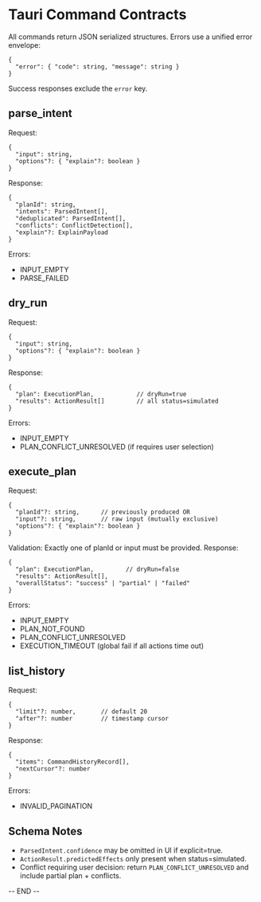 # Tauri Command Contracts

All commands return JSON serialized structures. Errors use a unified error envelope:

```
{
  "error": { "code": string, "message": string }
}
```

Success responses exclude the `error` key.

## parse_intent

Request:

```
{
  "input": string,
  "options"?: { "explain"?: boolean }
}
```

Response:

```
{
  "planId": string,
  "intents": ParsedIntent[],
  "deduplicated": ParsedIntent[],
  "conflicts": ConflictDetection[],
  "explain"?: ExplainPayload
}
```

Errors:

- INPUT_EMPTY
- PARSE_FAILED

## dry_run

Request:

```
{
  "input": string,
  "options"?: { "explain"?: boolean }
}
```

Response:

```
{
  "plan": ExecutionPlan,            // dryRun=true
  "results": ActionResult[]         // all status=simulated
}
```

Errors:

- INPUT_EMPTY
- PLAN_CONFLICT_UNRESOLVED (if requires user selection)

## execute_plan

Request:

```
{
  "planId"?: string,      // previously produced OR
  "input"?: string,       // raw input (mutually exclusive)
  "options"?: { "explain"?: boolean }
}
```

Validation: Exactly one of planId or input must be provided. Response:

```
{
  "plan": ExecutionPlan,         // dryRun=false
  "results": ActionResult[],
  "overallStatus": "success" | "partial" | "failed"
}
```

Errors:

- INPUT_EMPTY
- PLAN_NOT_FOUND
- PLAN_CONFLICT_UNRESOLVED
- EXECUTION_TIMEOUT (global fail if all actions time out)

## list_history

Request:

```
{
  "limit"?: number,       // default 20
  "after"?: number        // timestamp cursor
}
```

Response:

```
{
  "items": CommandHistoryRecord[],
  "nextCursor"?: number
}
```

Errors:

- INVALID_PAGINATION

## Schema Notes

- `ParsedIntent.confidence` may be omitted in UI if explicit=true.
- `ActionResult.predictedEffects` only present when status=simulated.
- Conflict requiring user decision: return `PLAN_CONFLICT_UNRESOLVED` and include partial plan + conflicts.

-- END --

